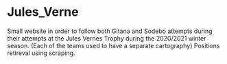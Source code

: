 # Jules_Verne

Small website in order to follow both Gitana and Sodebo attempts during their attempts at the Jules Vernes Trophy during the 2020/2021 winter season.
(Each of the teams used to have a separate cartography)
Positions retireval using scraping.
